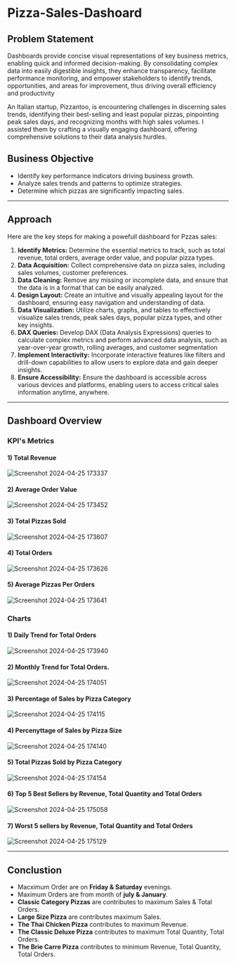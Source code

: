 # Pizza-Sales-Dashoard

## Problem Statement
Dashboards provide concise visual representations of key business metrics, enabling quick and informed decision-making. By consolidating complex data into easily digestible insights, they enhance transparency, facilitate performance monitoring, and empower stakeholders to identify trends, opportunities, and areas for improvement, thus driving overall efficiency and productivity

An Italian startup, Pizzantoo, is encountering challenges in discerning sales trends, identifying their best-selling and least popular pizzas, pinpointing peak sales days, and recognizing months with high sales volumes. I assisted them by crafting a visually engaging dashboard, offering comprehensive solutions to their data analysis hurdles.

## Business Objective
- Identify key performance indicators driving business growth.
- Analyze sales trends and patterns to optimize strategies.
- Determine which pizzas are significantly impacting sales.

---
## Approach
Here are the key steps for making a powefull dashboard for Pzzas sales:
1) **Identify Metrics:** Determine the essential metrics to track, such as total revenue, total orders, average order value, and popular pizza types.
2) **Data Acquisition:** Collect comprehensive data on pizza sales, including sales volumes, customer preferences.
3) **Data Cleaning:** Remove any missing or incomplete data, and ensure that the data is in a format that can be easily analyzed.
4) **Design Layout:** Create an intuitive and visually appealing layout for the dashboard, ensuring easy navigation and understanding of data.
5) **Data Visualization:** Utilize charts, graphs, and tables to effectively visualize sales trends, peak sales days, popular pizza types, and other key insights.
6) **DAX Queries:** Develop DAX (Data Analysis Expressions) queries to calculate complex metrics and perform advanced data analysis, such as year-over-year growth, rolling averages, and customer segmentation
7) **Implement Interactivity:** Incorporate interactive features like filters and drill-down capabilities to allow users to explore data and gain deeper insights.
8) **Ensure Accessibility:** Ensure the dashboard is accessible across various devices and platforms, enabling users to access critical sales information anytime, anywhere.

---
## Dashboard Overview

### KPI's Metrics
 #### 1) Total Revenue
 
 ![Screenshot 2024-04-25 173337](https://github.com/Deepak-Sheokand/Pizza-Sales-Dashoard/assets/156662689/b5a49de6-3c0d-4065-9054-b3b9752e6de4)

 
 #### 2) Average Order Value
 
 ![Screenshot 2024-04-25 173452](https://github.com/Deepak-Sheokand/Pizza-Sales-Dashoard/assets/156662689/5045f994-6160-457e-87be-c06d4610b2a8)

 

 #### 3) Total Pizzas Sold
 
 ![Screenshot 2024-04-25 173607](https://github.com/Deepak-Sheokand/Pizza-Sales-Dashoard/assets/156662689/c1db3203-803d-4254-b481-2cf8cf189a24)

 

 #### 4) Total Orders
 
 ![Screenshot 2024-04-25 173626](https://github.com/Deepak-Sheokand/Pizza-Sales-Dashoard/assets/156662689/e7720c11-05d1-41b0-90a5-e2bd73e09feb)

 

 #### 5) Average Pizzas Per Orders
 
 ![Screenshot 2024-04-25 173641](https://github.com/Deepak-Sheokand/Pizza-Sales-Dashoard/assets/156662689/c15d09e7-2bfe-452e-862f-4a02d029f3dd)

 


### Charts
 #### 1) Daily Trend for Total Orders
 
 ![Screenshot 2024-04-25 173940](https://github.com/Deepak-Sheokand/Pizza-Sales-Dashoard/assets/156662689/6b65826e-4db3-444e-9bfa-bd00f1e5d760)

 

 #### 2) Monthly Trend for Total Orders.
 
 ![Screenshot 2024-04-25 174051](https://github.com/Deepak-Sheokand/Pizza-Sales-Dashoard/assets/156662689/519685be-5f48-4600-9135-70629a29bc0a)

 
 #### 3) Percentage of Sales by Pizza Category
 
 ![Screenshot 2024-04-25 174115](https://github.com/Deepak-Sheokand/Pizza-Sales-Dashoard/assets/156662689/ad380b6a-eae6-422a-81c2-9acf1de88639)


 #### 4) Percenyttage of Sales by Pizza Size
 
 ![Screenshot 2024-04-25 174140](https://github.com/Deepak-Sheokand/Pizza-Sales-Dashoard/assets/156662689/d3ec9a0f-4622-433e-a7b6-a888cf18acf4)


 #### 5) Total Pizzas Sold by Pizza Category
 
 ![Screenshot 2024-04-25 174154](https://github.com/Deepak-Sheokand/Pizza-Sales-Dashoard/assets/156662689/638a7127-c106-4cad-9f87-dd1c4b132e08)

 #### 6) Top 5 Best Sellers by Revenue, Total Quantity and Total Orders
 
 ![Screenshot 2024-04-25 175058](https://github.com/Deepak-Sheokand/Pizza-Sales-Dashoard/assets/156662689/a482c57a-cb1c-4676-a2b7-e9f9040a3ef1)

 #### 7) Worst 5 sellers by Revenue, Total Quantity and Total Orders
 
 ![Screenshot 2024-04-25 175129](https://github.com/Deepak-Sheokand/Pizza-Sales-Dashoard/assets/156662689/d2af2e5f-8c77-4f7e-8be9-41f297056469)

---

## Conclustion
- Macximum Order are on **Friday & Saturday** evenings.
- Maximum Orders are from month of **july & January**.
- **Classic Category Pizzas** are contributes to maximum Sales & Total Orders.
- **Large Size Pizza** are contributes maximum Sales.
- **The Thai Chicken Pizza** contributes to maximum Revenue.
- **The Classic Deluxe Pizza** contributes to maximum Total Quantity, Total Orders.
- **The Brie Carre Pizza** contributes to minimum Revenue, Total Quantity, Total Orders.







 








